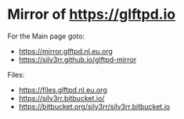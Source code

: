 # Mirror of https://glftpd.io

For the Main page goto:

- https://mirror.glftpd.nl.eu.org
- https://silv3rr.github.io/glftpd-mirror

Files: 

- https://files.glftpd.nl.eu.org
- https://silv3rr.bitbucket.io/
- https://bitbucket.org/silv3rr/silv3rr.bitbucket.io 
